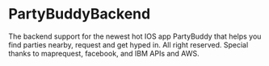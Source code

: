 # PartyBuddyBackend
The backend support for the newest hot IOS app PartyBuddy that helps you find parties nearby, request and get hyped in. All right reserved. Special thanks to maprequest, facebook, and IBM APIs and AWS.
